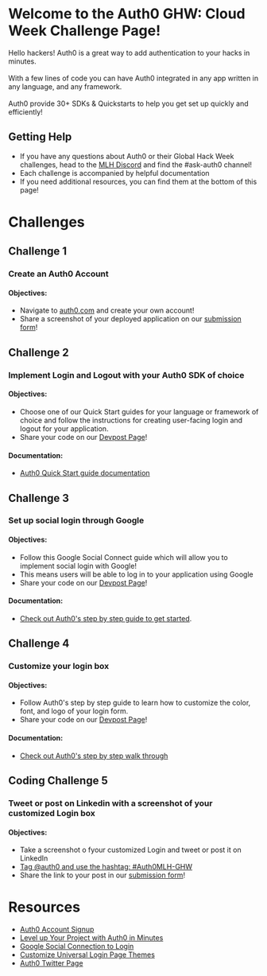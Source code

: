 # Welcome to the Auth0 GHW: Cloud Week Challenge Page!

Hello hackers! Auth0 is a great way to add authentication to your hacks in minutes. <br><br>
With a few lines of code you can have Auth0 integrated in any app written in any language, and any framework.  <br><br> 
Auth0 provide 30+ SDKs & Quickstarts to help you get set up quickly and efficiently!

## Getting Help 

* If you have any questions about Auth0 or their Global Hack Week challenges, head to the [MLH Discord](https://discord.mlh.io/) and find the #ask-auth0 channel!
* Each challenge is accompanied by helpful documentation
* If you need additional resources, you can find them at the bottom of this page! 


# Challenges

## Challenge 1
### Create an Auth0 Account

#### Objectives: 
* Navigate to [auth0.com](https://mlh.link/ghwcloud24-auth0) and create your own account! 
* Share a screenshot of your deployed application on our [submission form](https://mlh.link/ghwform)!

## Challenge 2 
### Implement Login and Logout with your Auth0 SDK of choice

#### Objectives: 
* Choose one of our Quick Start guides for your language or framework of choice and follow the instructions for creating user-facing login and logout for your application.
* Share your code on our [Devpost Page](https://mlh.link/ghwdevpost)! 

#### Documentation: 
* [Auth0 Quick Start guide documentation](https://mlh.link/ghwcloud24-auth0-getstarted)

## Challenge 3 
### Set up social login through Google
#### Objectives: 
* Follow this Google Social Connect guide which will allow you to implement social login with Google!
* This means users will be able to log in to your application using Google
* Share your code on our [Devpost Page](https://mlh.link/ghwdevpost)! 


#### Documentation:
* [Check out Auth0's step by step guide to get started](https://mlh.link/ghwcloud24-auth0-googleconnect).

## Challenge 4 
### Customize your login box
#### Objectives: 
* Follow Auth0's step by step guide to learn how to customize the color, font, and logo of your login form.
* Share your code on our [Devpost Page](https://mlh.link/ghwdevpost)! 

#### Documentation:
* [Check out Auth0's step by step walk through](https://mlh.link/ghwcloud24-auth0-universal)

## Coding Challenge 5
### Tweet or post on Linkedin with a screenshot of your customized Login box
#### Objectives: 
* Take a screenshot o fyour customized Login and tweet or post it on LinkedIn
* [Tag @auth0 and use the hashtag: #Auth0MLH-GHW](https://mlh.link/ghwcloud24-auth0-twitter)
* Share the link to your post in our [submission form](https://mlh.link/ghwform)!

# Resources
* [Auth0 Account Signup](https://mlh.link/ghwcloud24-auth0-signup)
* [Level up Your Project with Auth0 in Minutes](https://mlh.link/ghwcloud24-auth0-getstarted)
* [Google Social Connection to Login](https://mlh.link/ghwcloud24-auth0-googleconnect)
* [Customize Universal Login Page Themes](https://mlh.link/ghwcloud24-auth0-universal)
* [Auth0 Twitter Page](https://mlh.link/ghwcloud24-auth0-twitter)
